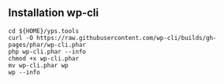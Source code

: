 ## Installation wp-cli

    cd ${HOME}/yps.tools
    curl -O https://raw.githubusercontent.com/wp-cli/builds/gh-pages/phar/wp-cli.phar
    php wp-cli.phar --info
    chmod +x wp-cli.phar
    mv wp-cli.phar wp
    wp --info